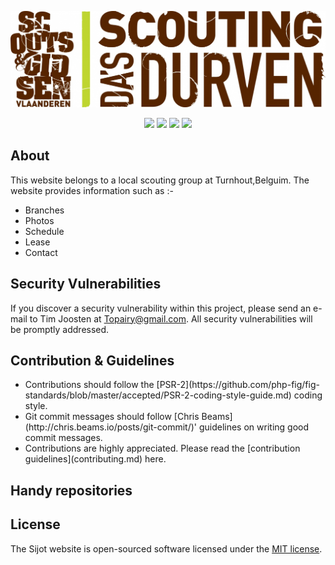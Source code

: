 ![alt tag](https://github.com/Tjoosten/SVG-scss/blob/master/repo-assets/logo.jpg)

<p align="center">
    <a href="https://travis-ci.org/Tjoosten/website"><img src="https://travis-ci.org/Tjoosten/website.svg?branch=develop"></a>
    <a href="https://github.com/Scouts-Sint-Joris/SIJOT-2.x/releases"><img src="https://img.shields.io/github/tag/Scouts-Sint-Joris/SIJOT-2.x.svg?style=flat&label=release"></a>
    <a href="https://github.com/Scouts-Sint-Joris/SIJOT-2.x/blob/develop/LICENSE"><img src="https://img.shields.io/badge/license-MIT-brightgreen.svg?style=flat"></a>
    <a href="#"><img src="https://codecov.io/gh/Scouts-Sint-Joris/SIJOT-2.x/branch/master/graphs/badge.svg"></a>
</p>

## About
This website belongs to a local scouting group at Turnhout,Belguim. The website provides information such as :-
* Branches
* Photos
* Schedule
* Lease
* Contact

## Security Vulnerabilities

If you discover a security vulnerability within this project, 
please send an e-mail to Tim Joosten at Topairy@gmail.com. All security vulnerabilities will be promptly addressed.

## Contribution & Guidelines

<ul>
    <li>Contributions should follow the [PSR-2](https://github.com/php-fig/fig-standards/blob/master/accepted/PSR-2-coding-style-guide.md) coding style.</li>
    <li>Git commit messages should follow [Chris Beams](http://chris.beams.io/posts/git-commit/)' guidelines on writing good commit messages.</li>
    <li>Contributions are highly appreciated. Please read the [contribution guidelines](contributing.md) here.</li>
</ul>

## Handy repositories

## License

The Sijot website is open-sourced software licensed under the [MIT license](http://opensource.org/licenses/MIT).
